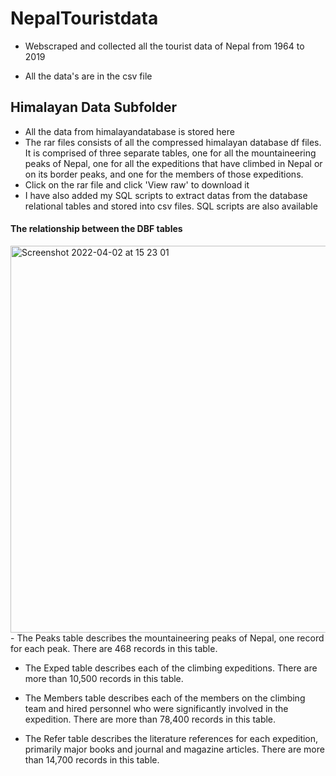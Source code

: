 # NepalTouristdata
- Webscraped and collected all the tourist data of Nepal from 1964 to 2019 

- All the data's are in the csv file

## Himalayan Data Subfolder
- All the data from himalayandatabase is stored here
- The rar files consists of all the compressed himalayan database df files. It is comprised of three separate tables, one for all the mountaineering peaks of Nepal, one for all the expeditions that have climbed in Nepal or on its border peaks, and one for the members of those expeditions.
- Click on the rar file and click 'View raw' to download it
- I have also added my SQL scripts to extract datas from the database relational tables and stored into csv files. SQL scripts are also available
#### The relationship between the DBF tables
<img width="619" alt="Screenshot 2022-04-02 at 15 23 01" src="https://user-images.githubusercontent.com/51405208/161377293-3204babb-6370-4985-8456-ba8c1479ce39.png">
- The Peaks table describes the mountaineering peaks of Nepal, one record for
each peak. There are 468 records in this table.

- The Exped table describes each of the climbing expeditions. There are more
than 10,500 records in this table.

- The Members table describes each of the members on the climbing team and
hired personnel who were significantly involved in the expedition. There are
more than 78,400 records in this table.

- The Refer table describes the literature references for each expedition,
primarily major books and journal and magazine articles. There are more than
14,700 records in this table.
